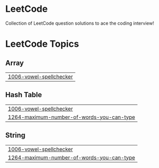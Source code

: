 # LeetCode
Collection of LeetCode question solutions to ace the coding interview!

<!---LeetCode Topics Start-->
# LeetCode Topics
## Array
|  |
| ------- |
| [1006-vowel-spellchecker](https://github.com/adi2710/LeetCode/tree/master/1006-vowel-spellchecker) |
## Hash Table
|  |
| ------- |
| [1006-vowel-spellchecker](https://github.com/adi2710/LeetCode/tree/master/1006-vowel-spellchecker) |
| [1264-maximum-number-of-words-you-can-type](https://github.com/adi2710/LeetCode/tree/master/1264-maximum-number-of-words-you-can-type) |
## String
|  |
| ------- |
| [1006-vowel-spellchecker](https://github.com/adi2710/LeetCode/tree/master/1006-vowel-spellchecker) |
| [1264-maximum-number-of-words-you-can-type](https://github.com/adi2710/LeetCode/tree/master/1264-maximum-number-of-words-you-can-type) |
<!---LeetCode Topics End-->